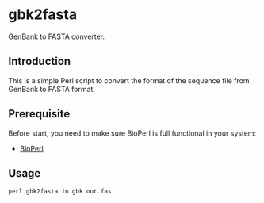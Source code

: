 # gbk2fasta
GenBank to FASTA converter.

## Introduction
This is a simple Perl script to convert the format of the sequence file from GenBank to FASTA format.

## Prerequisite
Before start, you need to make sure BioPerl is full functional in your system:
   * [BioPerl](https://bioperl.org/INSTALL.html)

## Usage
    perl gbk2fasta in.gbk out.fas


